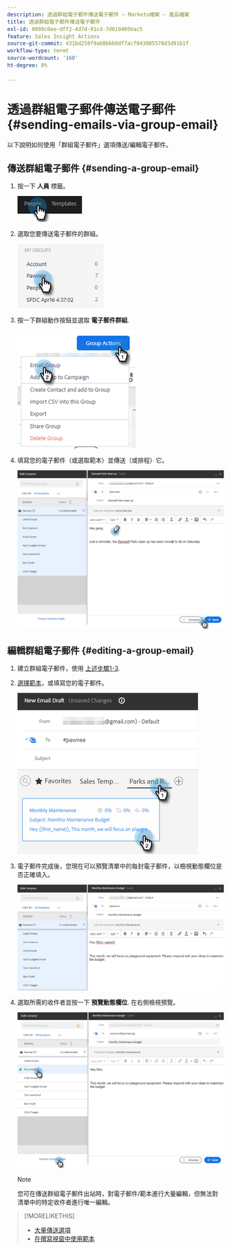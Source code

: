 ```yaml
---
description: 透過群組電子郵件傳送電子郵件 — Marketo檔案 — 產品檔案
title: 透過群組電子郵件傳送電子郵件
exl-id: 0099c0ee-dff2-4d7d-91cd-7d619405bac5
feature: Sales Insight Actions
source-git-commit: 431bd258f9a68bbb9df7acf043085578d3d91b1f
workflow-type: tm+mt
source-wordcount: '160'
ht-degree: 0%

---
```


# 透過群組電子郵件傳送電子郵件 {#sending-emails-via-group-email}

以下說明如何使用「群組電子郵件」選項傳送/編輯電子郵件。

## 傳送群組電子郵件 {#sending-a-group-email}

1. 按一下 **人員** 標籤。

   ![](assets/sending-emails-via-group-email-1.png)

1. 選取您要傳送電子郵件的群組。

   ![](assets/sending-emails-via-group-email-2.png)

1. 按一下群組動作按鈕並選取 **電子郵件群組**.

   ![](assets/sending-emails-via-group-email-3.png)

1. 填寫您的電子郵件（或選取範本）並傳送（或排程）它。

   ![](assets/sending-emails-via-group-email-4.png)

## 編輯群組電子郵件 {#editing-a-group-email}

1. 建立群組電子郵件，使用 [上述步驟1-3](#sending-a-group-email).

1. [選擇範本](/help/marketo/product-docs/marketo-sales-insight/actions/email/using-the-compose-window/using-a-template-in-the-compose-window.md)，或填寫您的電子郵件。

   ![](assets/sending-emails-via-group-email-5.png)

1. 電子郵件完成後，您現在可以預覽清單中的每封電子郵件，以檢視動態欄位是否正確填入。

   ![](assets/sending-emails-via-group-email-6.png)

1. 選取所需的收件者並按一下 **預覽動態欄位**. 在右側檢視預覽。

   ![](assets/sending-emails-via-group-email-7.png)

   >[!NOTE]
   >
   >您可在傳送群組電子郵件出站時，對電子郵件/範本進行大量編輯，但無法對清單中的特定收件者進行唯一編輯。

>[!MORELIKETHIS]
>
>* [大量傳送選項](/help/marketo/product-docs/marketo-sales-insight/actions/email/using-the-compose-window/bulk-emailing-options.md)
>* [在撰寫視窗中使用範本](/help/marketo/product-docs/marketo-sales-insight/actions/email/using-the-compose-window/using-a-template-in-the-compose-window.md)
